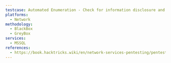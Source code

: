 ```yaml
---
testcase: Automated Enumeration - Check for information disclosure and vulnerabilities using Nmap scripts for MSSQL (nmap --script ms-sql-info,ms-sql-empty-password,ms-sql-xp-cmdshell,ms-sql-config,ms-sql-ntlm-info,ms-sql-tables,ms-sql-hasdbaccess,ms-sql-dac,ms-sql-dump-hashes --script-args mssql.instance-port=1433,mssql.username=sa,mssql.password= -sV -p 1433 <IP>)
platforms: 
  - Network
methodology: 
  - BlackBox
  - GreyBox
services:
  - MSSQL
references:
  - https://book.hacktricks.wiki/en/network-services-pentesting/pentesting-mssql-microsoft-sql-server/index.html
---
```

